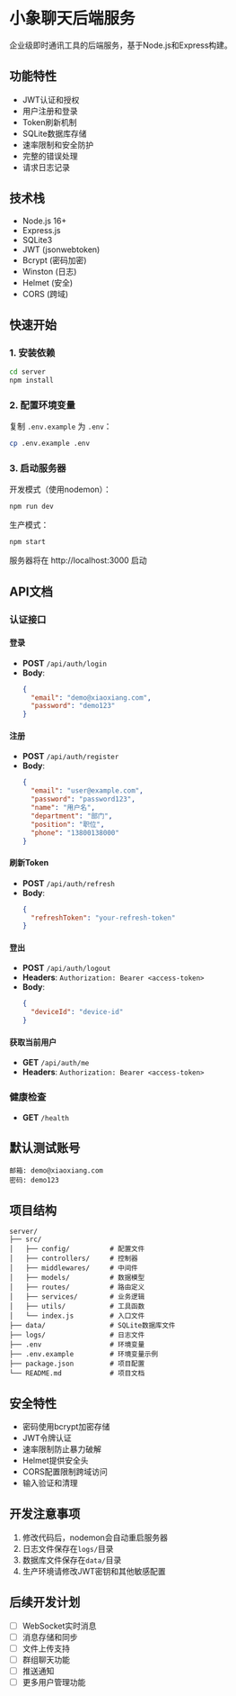 # 小象聊天后端服务

企业级即时通讯工具的后端服务，基于Node.js和Express构建。

## 功能特性

- JWT认证和授权
- 用户注册和登录
- Token刷新机制
- SQLite数据库存储
- 速率限制和安全防护
- 完整的错误处理
- 请求日志记录

## 技术栈

- Node.js 16+
- Express.js
- SQLite3
- JWT (jsonwebtoken)
- Bcrypt (密码加密)
- Winston (日志)
- Helmet (安全)
- CORS (跨域)

## 快速开始

### 1. 安装依赖

```bash
cd server
npm install
```

### 2. 配置环境变量

复制 `.env.example` 为 `.env`：

```bash
cp .env.example .env
```

### 3. 启动服务器

开发模式（使用nodemon）：
```bash
npm run dev
```

生产模式：
```bash
npm start
```

服务器将在 http://localhost:3000 启动

## API文档

### 认证接口

#### 登录
- **POST** `/api/auth/login`
- **Body**: 
  ```json
  {
    "email": "demo@xiaoxiang.com",
    "password": "demo123"
  }
  ```

#### 注册
- **POST** `/api/auth/register`
- **Body**: 
  ```json
  {
    "email": "user@example.com",
    "password": "password123",
    "name": "用户名",
    "department": "部门",
    "position": "职位",
    "phone": "13800138000"
  }
  ```

#### 刷新Token
- **POST** `/api/auth/refresh`
- **Body**: 
  ```json
  {
    "refreshToken": "your-refresh-token"
  }
  ```

#### 登出
- **POST** `/api/auth/logout`
- **Headers**: `Authorization: Bearer <access-token>`
- **Body**: 
  ```json
  {
    "deviceId": "device-id"
  }
  ```

#### 获取当前用户
- **GET** `/api/auth/me`
- **Headers**: `Authorization: Bearer <access-token>`

### 健康检查
- **GET** `/health`

## 默认测试账号

```
邮箱: demo@xiaoxiang.com
密码: demo123
```

## 项目结构

```
server/
├── src/
│   ├── config/          # 配置文件
│   ├── controllers/     # 控制器
│   ├── middlewares/     # 中间件
│   ├── models/          # 数据模型
│   ├── routes/          # 路由定义
│   ├── services/        # 业务逻辑
│   ├── utils/           # 工具函数
│   └── index.js         # 入口文件
├── data/                # SQLite数据库文件
├── logs/                # 日志文件
├── .env                 # 环境变量
├── .env.example         # 环境变量示例
├── package.json         # 项目配置
└── README.md            # 项目文档
```

## 安全特性

- 密码使用bcrypt加密存储
- JWT令牌认证
- 速率限制防止暴力破解
- Helmet提供安全头
- CORS配置限制跨域访问
- 输入验证和清理

## 开发注意事项

1. 修改代码后，nodemon会自动重启服务器
2. 日志文件保存在`logs/`目录
3. 数据库文件保存在`data/`目录
4. 生产环境请修改JWT密钥和其他敏感配置

## 后续开发计划

- [ ] WebSocket实时消息
- [ ] 消息存储和同步
- [ ] 文件上传支持
- [ ] 群组聊天功能
- [ ] 推送通知
- [ ] 更多用户管理功能